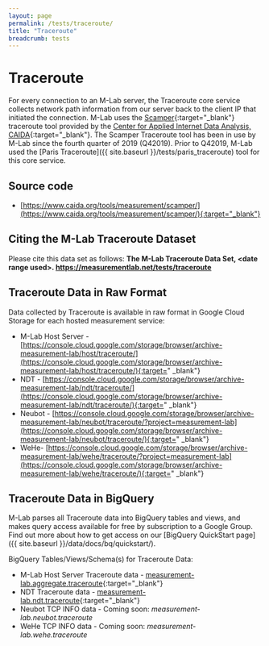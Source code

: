 ```yaml
---
layout: page
permalink: /tests/traceroute/
title: "Traceroute"
breadcrumb: tests
---
```


# Traceroute

For every connection to an M-Lab server, the Traceroute core service collects network path information from our server back to the client IP that initiated the connection. M-Lab uses the [Scamper](https://www.caida.org/tools/measurement/scamper/){:target="_blank"} traceroute tool provided by the [Center for Applied Internet Data Analysis, CAIDA](https://www.caida.org){:target="_blank"}. The Scamper Traceroute tool has been in use by M-Lab since the fourth quarter of 2019 (Q42019). Prior to Q42019, M-Lab used the [Paris Traceroute]({{ site.baseurl }}/tests/paris_traceroute) tool for this core service.

## Source code

* [https://www.caida.org/tools/measurement/scamper/](https://www.caida.org/tools/measurement/scamper/){:target="_blank"}

## Citing the M-Lab Traceroute Dataset

Please cite this data set as follows: **The M-Lab Traceroute Data Set, &lt;date range used&gt;. https://measurementlab.net/tests/traceroute**

## Traceroute Data in Raw Format

Data collected by Traceroute is available in raw format in Google Cloud Storage for each hosted measurement service:

* M-Lab Host Server - [https://console.cloud.google.com/storage/browser/archive-measurement-lab/host/traceroute/](https://console.cloud.google.com/storage/browser/archive-measurement-lab/host/traceroute/){:target="
_blank"}
* NDT - [https://console.cloud.google.com/storage/browser/archive-measurement-lab/ndt/traceroute/](https://console.cloud.google.com/storage/browser/archive-measurement-lab/ndt/traceroute/){:target="
_blank"}
* Neubot - [https://console.cloud.google.com/storage/browser/archive-measurement-lab/neubot/traceroute/?project=measurement-lab](https://console.cloud.google.com/storage/browser/archive-measurement-lab/neubot/traceroute/){:target="
_blank"}
* WeHe- [https://console.cloud.google.com/storage/browser/archive-measurement-lab/wehe/traceroute/?project=measurement-lab](https://console.cloud.google.com/storage/browser/archive-measurement-lab/wehe/traceroute/){:target="
_blank"}

## Traceroute Data in BigQuery

M-Lab parses all Traceroute data into BigQuery tables and views, and makes query access available for free by subscription to a Google Group. Find out more about how to get access on our [BigQuery QuickStart page]({{ site.baseurl }}/data/docs/bq/quickstart/).

BigQuery Tables/Views/Schema(s) for Traceroute Data:

* M-Lab Host Server Traceroute data - [measurement-lab.aggregate.traceroute](https://console.cloud.google.com/bigquery?project=measurement-lab&p=measurement-lab&d=aggregate&t=traceroute&page=table){:target="_blank"}
* NDT Traceroute data - [measurement-lab.ndt.traceroute](https://console.cloud.google.com/bigquery?project=measurement-lab&folder&p=measurement-lab&d=ndt&t=tcpinfo&page=table){:target="_blank"}
* Neubot TCP INFO data - Coming soon: _measurement-lab.neubot.traceroute_
* WeHe TCP INFO data - Coming soon: _measurement-lab.wehe.traceroute_
